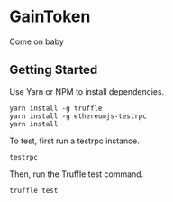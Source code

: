 # GainToken

Come on baby

## Getting Started

Use Yarn or NPM to install dependencies.
```
yarn install -g truffle
yarn install -g ethereumjs-testrpc
yarn install
```

To test, first run a testrpc instance.
```
testrpc
```
Then, run the Truffle test command.
```
truffle test
```
